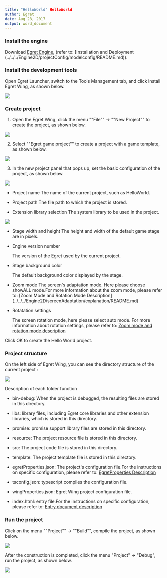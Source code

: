 ```yaml
---
title: "HelloWorld"	HelloWorld
author: Egret
date: Aug 28, 2017
output: word_document
---
```


### Install the engine

Download [Egret Engine](http://www.egret.com/products/engine.html), (refer to: [Installation and Deployment (../../../Engine2D/projectConfig/modelconfig/README.md)).

### Install the development tools

Open Egret Launcher, switch to the Tools Management tab, and click Install Egret Wing, as shown below.

![](down.jpg)

### Create project

1. Open the Egret Wing, click the menu ""File"" -> ""New Project"" to create the project, as shown below.

![](create1.jpg)

2. Select ""Egret game project"" to create a project with a game template, as shown below.

![](create2.jpg)

3. In the new project panel that pops up, set the basic configuration of the project, as shown below.

![](create3.png)

* Project name 
The name of the current project, such as HelloWorld.

* Project path
The file path to which the project is stored.

* Extension library selection
The system library to be used in the project.

![](create4.jpg)

* Stage width and height
 The height and width of the default game stage are in pixels.

* Engine version number
  	  
  The version of the Egret used by the current project.
  	  
* Stage background color
	
	The default background color displayed by the stage.

* Zoom mode
  The screen's adaptation mode. Here please choose showALL mode.For more information about the zoom mode, please refer to: [Zoom Mode and Rotation Mode Description] (../../../Engine2D/screenAdaptation/explanation/README.md)
	
* Rotatation settings
	
	The screen rotation mode, here please select auto mode. For more information about rotation settings, please refer to: [Zoom mode and rotation mode description](../../../Engine2D/screenAdaptation/explanation/README.md)

Click OK to create the Hello World project.

### Project structure

On the left side of Egret Wing, you can see the directory structure of the current project :

![](56a1a8c3b9412.jpg)

Description of each folder function
* bin-debug: When the project is debugged, the resulting files are stored in this directory.
* libs: library files, including Egret core libraries and other extension libraries, which is stored in this directory.
* promise: promise support library files are stored in this directory.
* resource: The project resource file is stored in this directory.
* src: The project code file is stored in this directory.
* template: The project template file is stored in this directory.

* egretProperties.json: The project's configuration file.For the instructions on specific configuration, please refer to: [EgretProperties Description](../../../Engine2D/projectConfig/configFile/README.md)
* tsconfig.json: typescript compiles the configuration file.
* wingProperties.json: Egret Wing project configuration file.
* index.html: entry file.For the instructions on specific configuration, please refer to: [Entry document description](../../../Engine2D/projectConfig/indexFile/README.md)

### Run the project

Click on the menu ""Project"" -> ""Build"", compile the project, as shown below.

![](build.png)

After the construction is completed, click the menu "Project" -> "Debug", run the project, as shown below.

![](debug1.png)
